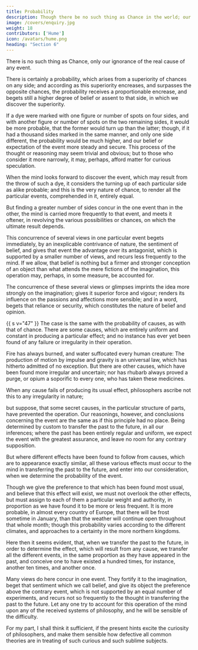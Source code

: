 ```yaml
---
title: Probability
description: Though there be no such thing as Chance in the world; our ignorance of the real cause of any event has the same influence on the understanding, and begets a like species of belief or opinion
image: /covers/enquiry.jpg
weight: 18
contributors: ['Hume']
icon: /avatars/hume.png
heading: "Section 6"
---
```


There is no such thing as Chance, only our ignorance of the real cause of any event. 

<!--  has the same influence on the understanding, and begets a like species of belief or opinion. -->

There is certainly a probability, which arises from a superiority of chances on any side; and according as this superiority encreases, and surpasses the opposite chances, the probability receives a proportionable encrease, and begets still a higher degree of belief or assent to that side, in which we discover the superiority.

If a dye were marked with one figure or number of spots on four sides, and with another figure or number of spots on the two remaining sides, it would be more probable, that the former would turn up than the latter; though, if it had a thousand sides marked in the same manner, and only one side different, the probability would be much higher, and our belief or expectation of the event more steady and secure. This process of the thought or reasoning may seem trivial and obvious; but to those who consider it more narrowly, it may, perhaps, afford matter for curious speculation.

When the mind looks forward to discover the event, which may result from the throw of such a dye, it considers the turning up of each particular side as alike probable; and this is the very nature of chance, to render all the particular events, comprehended in it, entirely equal.

But finding a greater number of sides concur in the one event than in the other, the mind is carried more frequently to that event, and meets it oftener, in revolving the various possibilities or chances, on which the ultimate result depends. 

This concurrence of several views in one particular event begets immediately, by an inexplicable contrivance of nature, the sentiment of belief, and gives that event the advantage over its antagonist, which is supported by a smaller number of views, and recurs less frequently to the mind. If we allow, that belief is nothing but a firmer and stronger conception of an object than what attends the mere fictions of the imagination, this operation may, perhaps, in some measure, be accounted for.

The concurrence of these several views or glimpses imprints the idea more strongly on the imagination; gives it superior force and vigour; renders its influence on the passions and affections more sensible; and in a word, begets that reliance or security, which constitutes the nature of belief and opinion. 

{{ s v="47" }} The case is the same with the probability of causes, as with that of chance. There are some causes, which are entirely uniform and constant in producing a particular effect; and no instance has ever yet been found of any failure or irregularity in their operation. 

Fire has always burned, and water suffocated every human creature: The production of motion by impulse and gravity is an universal law, which has hitherto admitted of no exception. But there are other causes, which have been found more irregular and uncertain; nor has rhubarb always proved a purge, or opium a soporific to every one, who has taken these medicines.

When any cause fails of producing its usual effect, philosophers ascribe not this to any irregularity in nature; 

but suppose, that some secret causes, in the particular structure of parts, have prevented the operation. Our reasonings, however, and conclusions concerning the event are the same as if this principle had no place. Being determined by custom to transfer the past to the future, in all our inferences; where the past has been entirely regular and uniform, we expect the event with the greatest assurance, and leave no room for any contrary supposition. 

But where different effects have been found to follow from causes, which are to appearance exactly similar, all these various effects must occur to the mind in transferring the past to the future, and enter into our consideration, when we determine the probability of the event. 

Though we give the preference to that which has been found most usual, and believe that this effect will exist, we must not overlook the other effects, but must assign to each of them a particular weight and authority, in proportion as we have found it to be more or less frequent. It is more probable, in almost every country of Europe, that there will be frost sometime in January, than that the weather will continue open throughout that whole month; though this probability varies according to the different climates, and approaches to a certainty in the more northern kingdoms. 

Here then it seems evident, that, when we transfer the past to the future, in order to determine the effect, which will result from any cause, we transfer all the different events, in the same proportion as they have appeared in the past, and conceive one to have existed a hundred times, for instance, another ten times, and another once. 

Many views do here concur in one event. They fortify it to the imagination, beget that sentiment which we call belief, and give its object the preference above the contrary event, which is not supported by an equal number of experiments, and recurs not so frequently to the thought in transferring the past to the future. Let any one try to account for this operation of the mind upon any of the received systems of philosophy, and he will be sensible of the difficulty. 

For my part, I shall think it sufficient, if the present hints excite the curiosity of philosophers, and make them sensible how defective all common theories are in treating of such curious and such sublime subjects.
